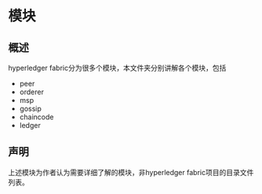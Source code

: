# 模块

## 概述
hyperledger fabric分为很多个模块，本文件夹分别讲解各个模块，包括
- peer
- orderer
- msp
- gossip
- chaincode
- ledger

## 声明
上述模块为作者认为需要详细了解的模块，非hyperledger fabric项目的目录文件列表。